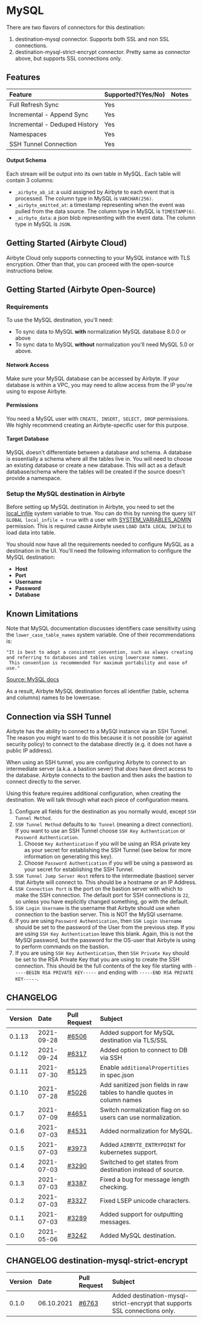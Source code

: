 # MySQL

There are two flavors of connectors for this destination:
1. destination-mysql connector. Supports both SSL and non SSL connections.
2. destination-mysql-strict-encrypt connector. Pretty same as connector above, but supports SSL connections only.


## Features

| Feature | Supported?\(Yes/No\) | Notes |
| :--- | :--- | :--- |
| Full Refresh Sync | Yes |  |
| Incremental - Append Sync | Yes |  |
| Incremental - Deduped History | Yes |  |
| Namespaces | Yes |  |
| SSH Tunnel Connection | Yes |  |

#### Output Schema

Each stream will be output into its own table in MySQL. Each table will contain 3 columns:

* `_airbyte_ab_id`: a uuid assigned by Airbyte to each event that is processed. The column type in MySQL is `VARCHAR(256)`.
* `_airbyte_emitted_at`: a timestamp representing when the event was pulled from the data source. The column type in MySQL is `TIMESTAMP(6)`.
* `_airbyte_data`: a json blob representing with the event data. The column type in MySQL is `JSON`.

## Getting Started (Airbyte Cloud)
Airbyte Cloud only supports connecting to your MySQL instance with TLS encryption. Other than that, you can proceed with the open-source instructions below.

## Getting Started (Airbyte Open-Source)

### Requirements

To use the MySQL destination, you'll need:

* To sync data to MySQL **with** normalization MySQL database 8.0.0 or above
* To sync data to MySQL **without** normalization you'll need MySQL 5.0 or above.

#### Network Access

Make sure your MySQL database can be accessed by Airbyte. If your database is within a VPC, you may need to allow access from the IP you're using to expose Airbyte.

#### **Permissions**

You need a MySQL user with `CREATE, INSERT, SELECT, DROP` permissions. We highly recommend creating an Airbyte-specific user for this purpose.

#### Target Database

MySQL doesn't differentiate between a database and schema. A database is essentially a schema where all the tables live in. You will need to choose an existing database or create a new database. This will act as a default database/schema where the tables will be created if the source doesn't provide a namespace.

### Setup the MySQL destination in Airbyte

Before setting up MySQL destination in Airbyte, you need to set the [local\_infile](https://dev.mysql.com/doc/refman/8.0/en/server-system-variables.html#sysvar_local_infile) system variable to true. You can do this by running the query `SET GLOBAL local_infile = true` with a user with [SYSTEM\_VARIABLES\_ADMIN](https://dev.mysql.com/doc/refman/8.0/en/privileges-provided.html#priv_system-variables-admin) permission. This is required cause Airbyte uses `LOAD DATA LOCAL INFILE` to load data into table.

You should now have all the requirements needed to configure MySQL as a destination in the UI. You'll need the following information to configure the MySQL destination:

* **Host**
* **Port**
* **Username**
* **Password**
* **Database**

## Known Limitations

Note that MySQL documentation discusses identifiers case sensitivity using the `lower_case_table_names` system variable.
One of their recommendations is:

    "It is best to adopt a consistent convention, such as always creating and referring to databases and tables using lowercase names.
     This convention is recommended for maximum portability and ease of use."

[Source: MySQL docs](https://dev.mysql.com/doc/refman/8.0/en/identifier-case-sensitivity.html)

As a result, Airbyte MySQL destination forces all identifier (table, schema and columns) names to be lowercase.

## Connection via SSH Tunnel

Airbyte has the ability to connect to a MySQl instance via an SSH Tunnel. The reason you might want to do this because it is not possible (or against security policy) to connect to the database directly (e.g. it does not have a public IP address).

When using an SSH tunnel, you are configuring Airbyte to connect to an intermediate server (a.k.a. a bastion sever) that _does_ have direct access to the database. Airbyte connects to the bastion and then asks the bastion to connect directly to the server.

Using this feature requires additional configuration, when creating the destination. We will talk through what each piece of configuration means.

1. Configure all fields for the destination as you normally would, except `SSH Tunnel Method`.
2. `SSH Tunnel Method` defaults to `No Tunnel` (meaning a direct connection). If you want to use an SSH Tunnel choose `SSH Key Authentication` or `Password Authentication`.
    1. Choose `Key Authentication` if you will be using an RSA private key as your secret for establishing the SSH Tunnel (see below for more information on generating this key).
    2. Choose `Password Authentication` if you will be using a password as your secret for establishing the SSH Tunnel.
3. `SSH Tunnel Jump Server Host` refers to the intermediate (bastion) server that Airbyte will connect to. This should be a hostname or an IP Address.
4. `SSH Connection Port` is the port on the bastion server with which to make the SSH connection. The default port for SSH connections is `22`, so unless you have explicitly changed something, go with the default.
5. `SSH Login Username` is the username that Airbyte should use when connection to the bastion server. This is NOT the MySQl username.
6. If you are using `Password Authentication`, then `SSH Login Username` should be set to the password of the User from the previous step. If you are using `SSH Key Authentication` leave this blank. Again, this is not the MySQl password, but the password for the OS-user that Airbyte is using to perform commands on the bastion.
7. If you are using `SSH Key Authentication`, then `SSH Private Key` should be set to the RSA Private Key that you are using to create the SSH connection. This should be the full contents of the key file starting with `-----BEGIN RSA PRIVATE KEY-----` and ending with `-----END RSA PRIVATE KEY-----`.

## CHANGELOG

| Version | Date | Pull Request | Subject |
| :--- | :---  | :--- | :--- |
| 0.1.13 | 2021-09-28 | [#6506](https://github.com/airbytehq/airbyte/pull/6506) | Added support for MySQL destination via TLS/SSL |
| 0.1.12 | 2021-09-24 | [#6317](https://github.com/airbytehq/airbyte/pull/6317) | Added option to connect to DB via SSH |
| 0.1.11 | 2021-07-30 | [#5125](https://github.com/airbytehq/airbyte/pull/5125) | Enable `additionalPropertities` in spec.json |
| 0.1.10 | 2021-07-28 | [#5026](https://github.com/airbytehq/airbyte/pull/5026) | Add sanitized json fields in raw tables to handle quotes in column names |
| 0.1.7 | 2021-07-09 | [#4651](https://github.com/airbytehq/airbyte/pull/4651) | Switch normalization flag on so users can use normalization. |
| 0.1.6 | 2021-07-03 | [#4531](https://github.com/airbytehq/airbyte/pull/4531) | Added normalization for MySQL. |
| 0.1.5 | 2021-07-03 | [#3973](https://github.com/airbytehq/airbyte/pull/3973) | Added `AIRBYTE_ENTRYPOINT` for kubernetes support. |
| 0.1.4 | 2021-07-03 | [#3290](https://github.com/airbytehq/airbyte/pull/3290) | Switched to get states from destination instead of source. |
| 0.1.3 | 2021-07-03 | [#3387](https://github.com/airbytehq/airbyte/pull/3387) | Fixed a bug for message length checking. |
| 0.1.2 | 2021-07-03 | [#3327](https://github.com/airbytehq/airbyte/pull/3327) | Fixed LSEP unicode characters. |
| 0.1.1 | 2021-07-03 | [#3289](https://github.com/airbytehq/airbyte/pull/3289) | Added support for outputting messages. |
| 0.1.0 | 2021-05-06 | [#3242](https://github.com/airbytehq/airbyte/pull/3242) | Added MySQL destination. |

## CHANGELOG destination-mysql-strict-encrypt

| Version | Date | Pull Request | Subject |
| :--- | :---  | :--- | :--- |
| 0.1.0 | 06.10.2021 | [#6763](https://github.com/airbytehq/airbyte/pull/6763) | Added destination-mysql-strict-encrypt that supports SSL connections only. |